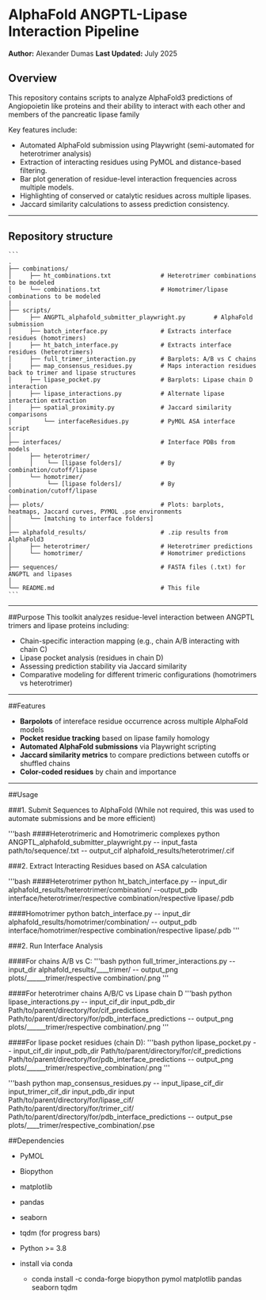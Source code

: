 # AlphaFold ANGPTL-Lipase Interaction Pipeline

**Author:** Alexander Dumas
**Last Updated:** July 2025

## Overview
This repository contains scripts to analyze AlphaFold3 predictions of Angiopoietin like proteins and their ability to interact with each other and members of the pancreatic lipase family

Key features include:
- Automated AlphaFold submission using Playwright (semi-automated for heterotrimer analysis)
- Extraction of interacting residues using PyMOL and distance-based filtering.
- Bar plot generation of residue-level interaction frequencies across multiple models.
- Highlighting of conserved or catalytic residues across multiple lipases.
- Jaccard similarity calculations to assess prediction consistency.

---

## Repository structure
 
    ``` 
    . 
    ├── combinations/ 
    │     ├── ht_combinations.txt              # Heterotrimer combinations to be modeled 
    │     └── combinations.txt                 # Homotrimer/lipase combinations to be modeled 
    |
    ├── scripts/ 
    │     ├── ANGPTL_alphafold_submitter_playwright.py        # AlphaFold submission  
    │     ├── batch_interface.py               # Extracts interface residues (homotrimers) 
    │     ├── ht_batch_interface.py            # Extracts interface residues (heterotrimers) 
    │     ├── full_trimer_interaction.py       # Barplots: A/B vs C chains 
    |     ├── map_consensus_residues.py        # Maps interaction residues back to trimer and lipase structures
    │     ├── lipase_pocket.py                 # Barplots: Lipase chain D interaction 
    │     ├── lipase_interactions.py           # Alternate lipase interaction extraction 
    │     ├── spatial_proximity.py             # Jaccard similarity comparisons 
    │         └── interfaceResidues.py         # PyMOL ASA interface script 
    │ 
    ├── interfaces/                            # Interface PDBs from models 
    │     ├── heterotrimer/ 
    │     │    └── [lipase folders]/           # By combination/cutoff/lipase 
    │     └── homotrimer/ 
    │          └── [lipase folders]/           # By combination/cutoff/lipase 
    │ 
    ├── plots/                                 # Plots: barplots, heatmaps, Jaccard curves, PYMOL .pse environments 
    │     └── [matching to interface folders] 
    │ 
    ├── alphafold_results/                     # .zip results from AlphaFold3 
    │     ├── heterotrimer/                    # Heterotrimer predictions 
    │     └── homotrimer/                      # Homotrimer predictions 
    │ 
    ├── sequences/                             # FASTA files (.txt) for ANGPTL and lipases 
    │ 
    └── README.md                              # This file 
    ``` 

---

##Purpose
This toolkit analyzes residue-level interaction between ANGPTL trimers and lipase proteins including:
- Chain-specific interaction mapping (e.g., chain A/B interacting with chain C)
- Lipase pocket analysis (residues in chain D)
- Assessing prediction stability via Jaccard similarity
- Comparative modeling for different trimeric configurations (homotrimers vs heterotrimer)

---

##Features

- **Barpolots** of intereface residue occurrence across multiple AlphaFold models
- **Pocket residue tracking** based on lipase family homology
- **Automated AlphaFold submissions** via Playwright scripting
- **Jaccard similarity metrics** to compare predictions between cutoffs or shuffled chains
- **Color-coded residues** by chain and importance

---

##Usage

###1. Submit Sequences to AlphaFold (While not required, this was used to automate submissions and be more efficient)

'''bash
####Heterotrimeric and Homotrimeric complexes
python ANGPTL_alphafold_submitter_playwright.py -- input_fasta path/to/sequence/.txt -- output_cif alphafold_results/heterotrimer/.cif



###2. Extract Interacting Residues based on ASA calculation

'''bash
####Heterotrimer
python ht_batch_interface.py -- input_dir alphafold_results/heterotrimer/combination/  --output_pdb interface/heterotrimer/respective combination/respective lipase/.pdb

####Homotrimer
python batch_interface.py -- input_dir alphafold_results/homotrimer/combination/ -- output_pdb interface/homotrimer/respective combination/respective lipase/.pdb
'''

###2. Run Interface Analysis

####For chains A/B vs C:
'''bash
python full_trimer_interactions.py -- input_dir alphafold_results/____trimer/ -- output_png plots/______trimer/respective combination/.png
'''

####For heterotrimer chains A/B/C vs Lipase chain D
'''bash
python lipase_interactions.py -- input_cif_dir input_pdb_dir Path/to/parent/directory/for/cif_predictions Path/to/parent/directory/for/pdb_interface_predictions -- output_png plots/______trimer/respective combination/.png
'''

####For lipase pocket residues (chain D):
'''bash
python lipase_pocket.py -- input_cif_dir input_pdb_dir Path/to/parent/directory/for/cif_predictions Path/to/parent/directory/for/pdb_interface_predictions -- output_png plots/______trimer/respective_combination/.png
'''

'''bash
python map_consensus_residues.py -- input_lipase_cif_dir input_trimer_cif_dir input_pdb_dir input Path/to/parent/directory/for/lipase_cif/ Path/to/parent/directory/for/trimer_cif/ Path/to/parent/directory/for/pdb_interface_predictions -- output_pse plots/____trimer/respective_combination/.pse

##Dependencies
- PyMOL
- Biopython
- matplotlib
- pandas
- seaborn
- tqdm (for progress bars)
- Python >= 3.8

- install via conda
    - conda install -c conda-forge biopython pymol matplotlib pandas seaborn tqdm
